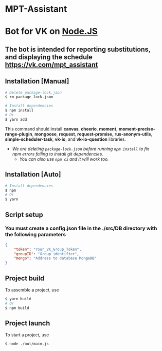# MPT-Assistant

# Bot for VK on [**Node.JS**](https://nodejs.org/en/download/)

## The bot is intended for reporting substitutions, and displaying the schedule https://vk.com/mpt_assistant

## Installation [Manual]

```bash
# Delete package-lock.json
$ rm package-lock.json

# Install dependencies
$ npm install
# Or
$ yarn add
```

This command should install **canvas**, **cheerio**, **moment**, **moment-precise-range-plugin**, **mongoose**, **request**, **request-promise**, **rus-anonym-utils**, **simple-scheduler-task**, **vk-io**, and **vk-io-question** libraries.

- _We are deleting `package-lock.json` before running `npm install` to fix npm errors failing to install git dependencies._
  - _You can also use `npm ci` and it will work too._

## Installation [Auto]

```bash
# Install dependencies
$ npm
# Or
$ yarn
```

## Script setup

### You must create a config.json file in the ./src/DB directory with the following parameters

```json
{
	"token": "Your_VK_Group_Token",
	"groupID": "Group identifier",
	"mongo": "Address to database MongoDB"
}
```

## Project build

To assemble a project, use

```bash
$ yarn build
# Or
$ npm build
```

## Project launch

To start a project, use

```bash
$ node ./out/main.js
```
